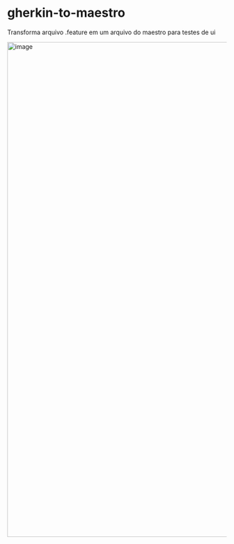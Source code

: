 # gherkin-to-maestro
Transforma arquivo .feature em um arquivo do maestro para testes de ui

<img width="1134" alt="image" src="https://github.com/user-attachments/assets/0b4b01b7-b9de-417f-9baf-53599a9fbfe8" />

